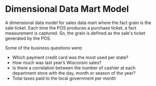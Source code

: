 # Dimensional Data Mart Model

A dimensional data model for sales data mart where the fact grain is the sale ticket. Each time the POS produces a purchase ticket, a fact measurement is captured. So, the grain is defined as the sale's ticket generated by the POS.

Some of the business questions were:

- Which payment credit card was the most used per state?
- How much was last year’s Wisconsin sales?
- Is there a correlation between the number of cashier at each department store with the day, month or season of the year?
- Total taxes paid to the local government per month
